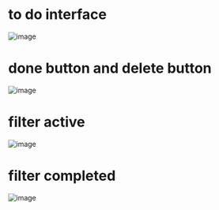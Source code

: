 # to do interface
![image](https://github.com/user-attachments/assets/0dc21854-54a3-4d91-b80d-641e617220b3)


# done button and delete button

![image](https://github.com/user-attachments/assets/dba9f0f9-15d8-4f8e-a97c-9b838912c54c)

# filter active

![image](https://github.com/user-attachments/assets/3b7fcecb-f88e-4239-9c58-c734c8ed00b7)

# filter completed

![image](https://github.com/user-attachments/assets/16af2a9d-742d-471a-bf7f-97e7132f3696)
